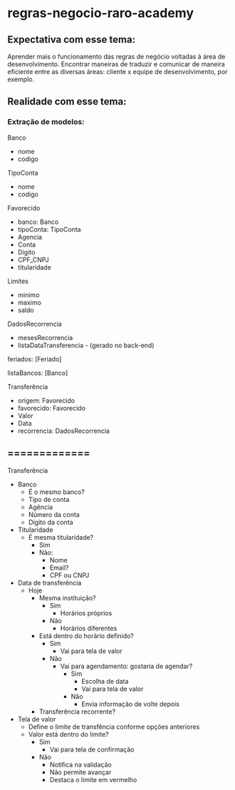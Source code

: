 # regras-negocio-raro-academy

## Expectativa com esse tema: 

Aprender mais o funcionamento das regras de negócio voltadas à área de desenvolvimento. Encontrar maneiras de traduzir e comunicar de maneira eficiente entre as diversas áreas: cliente x equipe de desenvolvimento, por exemplo.

## Realidade com esse tema:



### Extração de modelos:

Banco
- nome
- codigo

TipoConta
- nome
- codigo

Favorecido
- banco: Banco
- tipoConta: TipoConta
- Agencia
- Conta
- Digito
- CPF_CNPJ
- titularidade

Limites
- minimo
- maximo
- saldo

DadosRecorrencia
- mesesRecorrencia
- listaDataTransferencia - (gerado no back-end)

feriados: [Feriado]

listaBancos: [Banco]

Transferência
- origem: Favorecido
- favorecido: Favorecido
- Valor
- Data
- recorrencia: DadosRecorrencia


## =============
Transferência
  - Banco
    - É o mesmo banco?
    - Tipo de conta
    - Agência
    - Número da conta
    - Dígito da conta
  - Titularidade
    - É mesma titularidade?
      - Sim     
      - Não:
        - Nome
        - Email?
        - CPF ou CNPJ   
  - Data de transferência
    - Hoje
      - Mesma instituição?
        - Sim
          - Horários próprios
        - Não 
          - Horários diferentes
      - Está dentro do horário definido?
        - Sim
          - Vai para tela de valor
        - Não
          - Vai para agendamento: gostaria de agendar?
            - Sim
              - Escolha de data
              - Vai para tela de valor
            - Não
              - Envia informação de volte depois
       - Transferência recorrente?
   - Tela de valor
     - Define o limite de transfência conforme opções anteriores
     - Valor está dentro do limite?
        - Sim
           - Vai para tela de confirmação
        - Não
           - Notifica na validação
           - Não permite avançar
           - Destaca o limite em vermelho          


